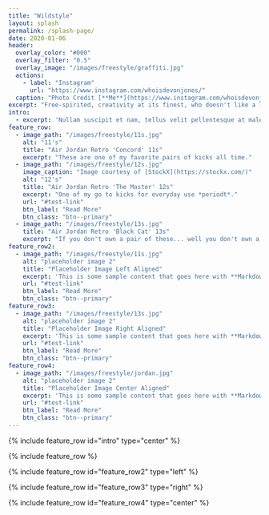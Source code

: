 ```yaml
---
title: "Wildstyle"
layout: splash
permalink: /splash-page/
date: 2020-01-06
header:
  overlay_color: "#000"
  overlay_filter: "0.5"
  overlay_image: "/images/freestyle/graffiti.jpg"
  actions:
    - label: "Instagram"
      url: "https://www.instagram.com/whoisdevonjones/"
  caption: "Photo Credit [**Me**](https://www.instagram.com/whoisdevonjones/)"
excerpt: "Free-spirited, creativity at its finest, who doesn't like a little bit of photography from the instagram! Follow me @whoisdevonjones"
intro:
  - excerpt: 'Nullam suscipit et nam, tellus velit pellentesque at malesuada, enim eaque. Quis nulla, netus tempor in diam gravida tincidunt, *proin faucibus* voluptate felis id sollicitudin. Centered with `type="center"`'
feature_row:
  - image_path: "/images/freestyle/11s.jpg"
    alt: "11's"
    title: "Air Jordan Retro 'Concord' 11s"
    excerpt: "These are one of my favorite pairs of kicks all time."
  - image_path: "/images/freestyle/12s.jpg"
    image_caption: "Image courtesy of [StockX](https://stockx.com/)"
    alt: "12's"
    title: "Air Jordan Retro 'The Master' 12s"
    excerpt: "One of my go to kicks for everyday use *periodt*."
    url: "#test-link"
    btn_label: "Read More"
    btn_class: "btn--primary"
  - image_path: "/images/freestyle/13s.jpg"
    title: "Air Jordan Retro 'Black Cat' 13s"
    excerpt: "If you don't own a pair of these... well you don't own a pair I guess"
feature_row2:
  - image_path: "/images/freestyle/11s.jpg"
    alt: "placeholder image 2"
    title: "Placeholder Image Left Aligned"
    excerpt: 'This is some sample content that goes here with **Markdown** formatting. Left aligned with `type="left"`'
    url: "#test-link"
    btn_label: "Read More"
    btn_class: "btn--primary"
feature_row3:
  - image_path: "/images/freestyle/13s.jpg"
    alt: "placeholder image 2"
    title: "Placeholder Image Right Aligned"
    excerpt: 'This is some sample content that goes here with **Markdown** formatting. Right aligned with `type="right"`'
    url: "#test-link"
    btn_label: "Read More"
    btn_class: "btn--primary"
feature_row4:
  - image_path: "/images/freestyle/jordan.jpg"
    alt: "placeholder image 2"
    title: "Placeholder Image Center Aligned"
    excerpt: 'This is some sample content that goes here with **Markdown** formatting. Centered with `type="center"`'
    url: "#test-link"
    btn_label: "Read More"
    btn_class: "btn--primary"
---
```


{% include feature_row id="intro" type="center" %}

{% include feature_row %}

{% include feature_row id="feature_row2" type="left" %}

{% include feature_row id="feature_row3" type="right" %}

{% include feature_row id="feature_row4" type="center" %}
